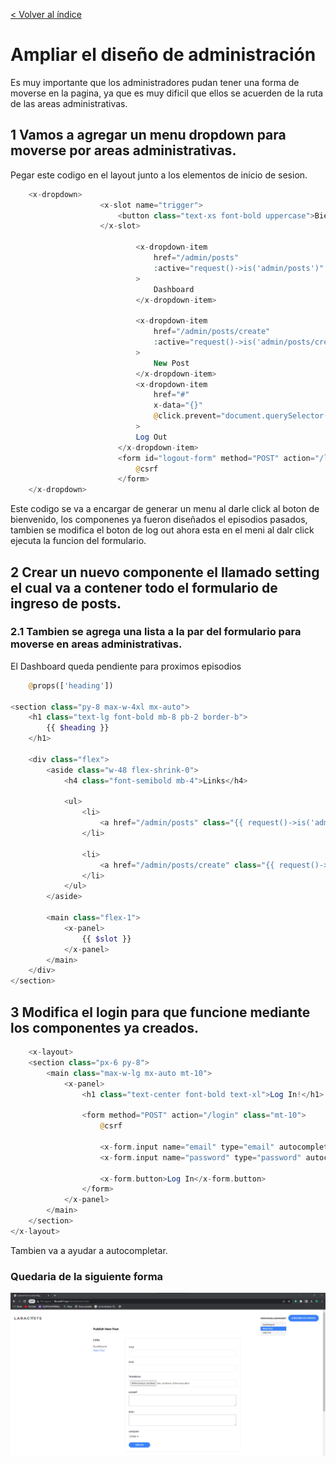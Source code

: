[< Volver al índice](/docs/README.md)

# Ampliar el diseño de administración

Es muy importante que los administradores pudan tener una forma de moverse en la pagina, ya que es muy dificil que ellos se acuerden de la ruta de las areas administrativas.

## 1 Vamos a agregar un menu dropdown para moverse por areas administrativas.
Pegar este codigo en el layout junto a los elementos de inicio de sesion.
```php
    <x-dropdown>
                    <x-slot name="trigger">
                        <button class="text-xs font-bold uppercase">Bienvenido,{{auth()->user()->name}} </button>
                    </x-slot>

                            <x-dropdown-item
                                href="/admin/posts"
                                :active="request()->is('admin/posts')"
                            >
                                Dashboard
                            </x-dropdown-item>

                            <x-dropdown-item
                                href="/admin/posts/create"
                                :active="request()->is('admin/posts/create')"
                            >
                                New Post
                            </x-dropdown-item>
                            <x-dropdown-item
                                href="#"
                                x-data="{}"
                                @click.prevent="document.querySelector('#logout-form').submit()"
                            >
                            Log Out
                        </x-dropdown-item>
                        <form id="logout-form" method="POST" action="/logout" class="hidden">
                            @csrf
                        </form>
    </x-dropdown>
```
Este codigo se va a encargar de generar un menu al darle  click al boton de bienvenido, los componenes ya fueron diseñados el episodios pasados, tambien se modifica el boton de log out ahora esta en el meni al dalr click ejecuta la funcion del formulario.

## 2 Crear un nuevo componente el llamado setting el cual va a contener todo el formulario de ingreso de posts.
### 2.1 Tambien se agrega una lista a la par del formulario para moverse en areas administrativas.

El Dashboard queda pendiente para proximos episodios
```php
    @props(['heading'])

<section class="py-8 max-w-4xl mx-auto">
    <h1 class="text-lg font-bold mb-8 pb-2 border-b">
        {{ $heading }}
    </h1>

    <div class="flex">
        <aside class="w-48 flex-shrink-0">
            <h4 class="font-semibold mb-4">Links</h4>

            <ul>
                <li>
                    <a href="/admin/posts" class="{{ request()->is('admin/posts') ? 'text-blue-500' : '' }}">Dashboard</a>
                </li>

                <li>
                    <a href="/admin/posts/create" class="{{ request()->is('admin/posts/create') ? 'text-blue-500' : '' }}">New Post</a>
                </li>
            </ul>
        </aside>

        <main class="flex-1">
            <x-panel>
                {{ $slot }}
            </x-panel>
        </main>
    </div>
</section>
```
## 3 Modifica el login para que funcione mediante los componentes ya creados.

```php
    <x-layout>
    <section class="px-6 py-8">
        <main class="max-w-lg mx-auto mt-10">
            <x-panel>
                <h1 class="text-center font-bold text-xl">Log In!</h1>

                <form method="POST" action="/login" class="mt-10">
                    @csrf

                    <x-form.input name="email" type="email" autocomplete="username" required />
                    <x-form.input name="password" type="password" autocomplete="current-password" required />

                    <x-form.button>Log In</x-form.button>
                </form>
            </x-panel>
        </main>
    </section>
</x-layout>
```
Tambien va a ayudar a autocompletar.

### Quedaria de la siguiente forma
![img](img/web6.modi.area.admin.png)